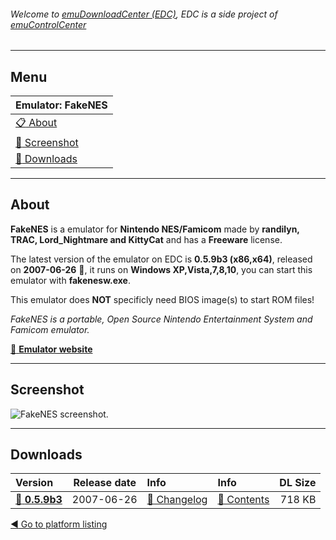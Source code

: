 ###### Welcome to [emuDownloadCenter (EDC)](https://github.com/PhoenixInteractiveNL/emuDownloadCenter/wiki/), EDC is a side project of [emuControlCenter](https://github.com/PhoenixInteractiveNL/emuControlCenter/wiki/)
***
## Menu
| **Emulator: FakeNES** |
|:---------|
| [:clipboard: About](#about) |
| [:sunrise: Screenshot](#screenshot) |
| [:floppy_disk: Downloads](#downloads) |
***
## About
**FakeNES** is a emulator for **Nintendo NES/Famicom** made by **randilyn, TRAC, Lord_Nightmare and KittyCat** and has a **Freeware** license.

The latest version of the emulator on EDC is **0.5.9b3 (x86,x64)**, released on **2007-06-26** :triangular_flag_on_post:, it runs on **Windows XP,Vista,7,8,10**, you can start this emulator with **fakenesw.exe**.

This emulator does **NOT** specificly need BIOS image(s) to start ROM files!

_FakeNES is a portable, Open Source Nintendo Entertainment System and Famicom emulator._

[:link: **Emulator website**](http://fakenes.sourceforge.net/)
***
## Screenshot
![](https://raw.githubusercontent.com/PhoenixInteractiveNL/emuDownloadCenter/master/hooks/fakenes/screen.jpg "FakeNES screenshot.")
***
## Downloads
| Version  | Release date  | Info       | Info       | DL Size    |
|:---------|:-------------:|:-----------|:-----------|-----------:|
| [:floppy_disk: **0.5.9b3**](https://github.com/PhoenixInteractiveNL/edc-repo0004/raw/master/fakenes/0.5.9b3.7z) | 2007-06-26 | [:page_facing_up: Changelog](https://github.com/PhoenixInteractiveNL/edc-repo0004/blob/master/fakenes/0.5.9b3_changelog.txt) | [:mag_right: Contents](https://github.com/PhoenixInteractiveNL/edc-repo0004/blob/master/fakenes/0.5.9b3_contents.txt) | 718 KB |

[:arrow_backward: Go to platform listing](https://github.com/PhoenixInteractiveNL/emuDownloadCenter/wiki/EDC-Platform-List)
